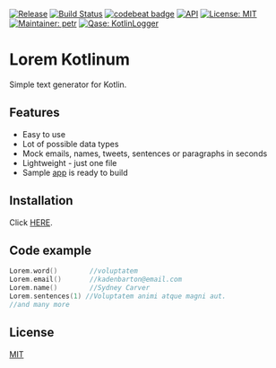 [![Release](https://jitpack.io/v/Qase/LoremKotlinum.svg)](https://jitpack.io/#Qase/LoremKotlinum)
[![Build Status](https://travis-ci.org/Qase/LoremKotlinum.svg?branch=master)](https://travis-ci.org/Qase/LoremKotlinum)
[![codebeat badge](https://codebeat.co/badges/ff17f01c-c270-4800-9315-4a12098b40dd)](https://codebeat.co/projects/github-com-qase-loremkotlinum-master)
[![API](https://img.shields.io/badge/API-19%2B-brightgreen.svg?style=flat)](https://android-arsenal.com/api?level=19)
[![License: MIT](https://img.shields.io/badge/License-MIT-yellow.svg)](https://opensource.org/licenses/MIT)
[![Maintainer: petr](https://img.shields.io/badge/Maintainer-petr-blue.svg)](mailto:petr.posvic@quanti.cz)
[![Qase: KotlinLogger](https://img.shields.io/badge/Qase-LoremKotlinum-ff69b4.svg)](https://github.com/Qase/LoremKotlinum)

# Lorem Kotlinum

Simple text generator for Kotlin.

## Features
* Easy to use
* Lot of possible data types
* Mock emails, names, tweets, sentences or paragraphs in seconds
* Lightweight - just one file
* Sample [app](github/sampleApp.png) is ready to build

## Installation

Click [HERE](https://jitpack.io/#Qase/LoremKotlinum).

## Code example

```Kotlin
Lorem.word()        //voluptatem
Lorem.email()       //kadenbarton@email.com
Lorem.name()        //Sydney Carver
Lorem.sentences(1) //Voluptatem animi atque magni aut.
//and many more
```


## License
[MIT](https://github.com/nishanths/license/blob/master/LICENSE)
